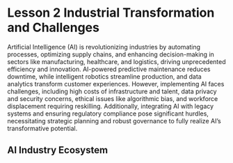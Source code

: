 # Lesson 2 Industrial Transformation and Challenges
Artificial Intelligence (AI) is revolutionizing industries by automating processes, optimizing supply chains, and enhancing decision-making in sectors like manufacturing, healthcare, and logistics, driving unprecedented efficiency and innovation. AI-powered predictive maintenance reduces downtime, while intelligent robotics streamline production, and data analytics transform customer experiences. However, implementing AI faces challenges, including high costs of infrastructure and talent, data privacy and security concerns, ethical issues like algorithmic bias, and workforce displacement requiring reskilling. Additionally, integrating AI with legacy systems and ensuring regulatory compliance pose significant hurdles, necessitating strategic planning and robust governance to fully realize AI’s transformative potential.

## AI Industry Ecosystem
